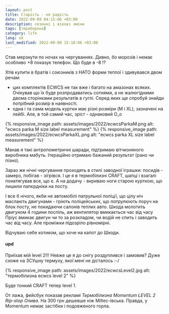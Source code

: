 ```yaml
---
layout: post
title: Старість - не радість
date: 2022-09-09 04:15:06 +03:00
description: сезонні і вікові зміни 
tags: [тероборона]
category: life
lang: uk
last_modified: 2022-09-09 15:10:06 +03:00
---
```


Став мерзнути по ночах на чергуваннях.
Дивно, бо морозів і немає особливо +8 показує телефон. 
Що буде в -8 !?

Хтів купити в братів і союзників з НАТО форми теплої і здивувався двом речам:
- цих комплектів ECWCS не так вже і багато на амазонах всяких.
  Очікував що їх буде розпродаватись сотнями, а не жалюгідними двома сторінками результатів в гуглі. 
  Серед яких ще спробуй знайди потрібний розмір в наявності.
- одна і та сама модель куртки має різні розміри (M і XL), зазначені на лейбі.
  Але, в той самий час, зріст - однаковий O_o
  
{% responsive_image path: assets/images/2022/ecwcsParkaM.png alt: "ecwcs parka M size label measurement" %}
{% responsive_image path: assets/images/2022/ecwcsParkaXL.png alt: "ecwcs parka XL size label measurement" %}

Манав я такі антропометричні шаради, підтримаю вітчизняного виробника мабуть.
Ітераційно отримаю бажаний результат (рано чи пізно).

Зараз же нічні чергування проходять в стилі заводної іграшки: посидів - замерз, побігав - зігрівся.
І це я в термобілизні CRAFT, шапці і взагалі понатягував все, що є.
А на додачу - вкриваю ноги старою курткою, що лишили папєрдніки на посту.

І все б нічого, якби не автомобілі патрульної поліції, що цілу ніч маслають двигунами - гріють поліцейських, що _патрулюють_ поруч на блок посту, не покидаючи салонів теплих авто.
Шкода молотить двигуном 4 години поспіль, аж вентилятор вмикається час від часу
Пріус вмикає двигун чи то за розкладом, чи водій не спить і заводить час від часу.
Але проміжки підозріло рівномірні.

Відчуваю себе котиком, що хоче на капот до Шкоди.

#### upd
Приїхав мій level 2!!! 
Невже це я до снігу роздуплився і замовив?
Дуже схоже на ЗСУшну термуху, якої мені не дісталось :-/

{% responsive_image path: assets/images/2022/ecwcsLevel2.jpg alt: "термобілизна ecwcs level 2" %}

Буде тонкий CRAFT тепер level 1.

От лажа, фейсбук показав рекламі _Термобілизна Momentum LEVEL 2 Rip-stop Олива_.
На 300 грн дешевше ніж Miltec-івська.
Правда, у Momentum немає застібки і подовженого горла.
